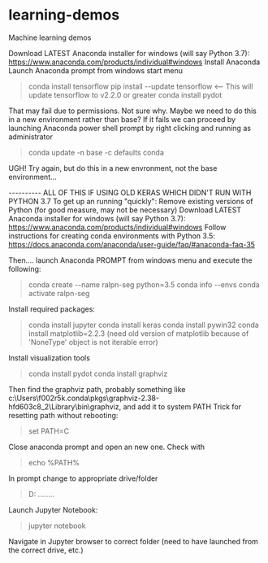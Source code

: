 # learning-demos
Machine learning demos

Download LATEST Anaconda installer for windows (will say Python 3.7): https://www.anaconda.com/products/individual#windows
Install Anaconda
Launch Anaconda prompt from windows start menu
> conda install tensorflow
> pip install --update tensorflow      <-- This will update tensorflow to v2.2.0 or greater
> conda install pydot

That may fail due to permissions. Not sure why. Maybe we need to do this in a new environment rather than base?
If it fails we can proceed by launching Anaconda power shell prompt by right clicking and running as administrator
> conda update -n base -c defaults conda

UGH! Try again, but do this in a new envronment, not the base environment...



----------  ALL OF THIS IF USING OLD KERAS WHICH DIDN'T RUN WITH PYTHON 3.7
To get up an running "quickly":
Remove existing versions of Python (for good measure, may not be necessary)
Download LATEST Anaconda installer for windows (will say Python 3.7): https://www.anaconda.com/products/individual#windows
Follow instructions for creating conda environments with Python 3.5: https://docs.anaconda.com/anaconda/user-guide/faq/#anaconda-faq-35

Then.... launch Anaconda PROMPT from windows menu and execute the following:
> conda create --name ralpn-seg python=3.5
> conda info --envs
> conda activate ralpn-seg

Install required packages:
> conda install jupyter
> conda install keras
> conda install pywin32
> conda install matplotlib=2.2.3 (need old version of matplotlib because of 'NoneType' object is not iterable error)

Install visualization tools
> conda install pydot
> conda install graphviz

Then find the graphviz path, probably something like c:\Users\f002r5k\.conda\pkgs\graphviz-2.38-hfd603c8_2\Library\bin\graphviz, and add it to system PATH
Trick for resetting path without rebooting:
> set PATH=C

Close anaconda prompt and open an new one. Check with 
> echo %PATH%


In prompt change to appropriate drive/folder
> D:
> ........

Launch Jupyter Notebook:
> jupyter notebook

Navigate in Jupyter browser to correct folder (need to have launched from the correct drive, etc.) 